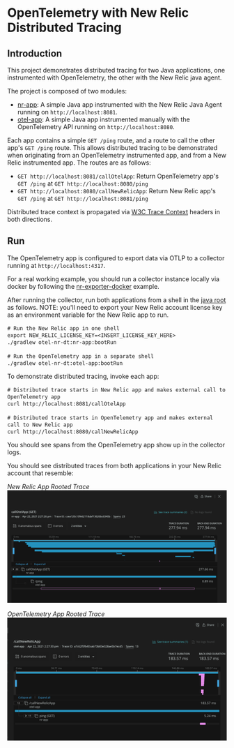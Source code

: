 # OpenTelemetry with New Relic Distributed Tracing

## Introduction

This project demonstrates distributed tracing for two Java applications, one instrumented with OpenTelemetry, the other with the New Relic java agent. 

The project is composed of two modules:
- [nr-app](./nr-app): A simple Java app instrumented with the New Relic Java Agent running on `http://localhost:8081`.
- [otel-app](./otel-app): A simple Java app instrumented manually with the OpenTelemetry API running on `http://localhost:8080`.

Each app contains a simple `GET /ping` route, and a route to call the other app's `GET /ping` route. This allows distributed tracing to be demonstrated when originating from an OpenTelemetry instrumented app, and from a New Relic instrumented app. The routes are as follows:
- `GET http://localhost:8081/callOtelApp`: Return OpenTelemetry app's `GET /ping` at `GET http://localhost:8080/ping`
- `GET http://localhost:8080/callNewRelicApp`: Return New Relic app's `GET /ping` at `GET http://localhost:8081/ping`

Distributed trace context is propagated via [W3C Trace Context](https://www.w3.org/TR/trace-context/) headers in both directions.

## Run

The OpenTelemetry app is configured to export data via OTLP to a collector running at `http://localhost:4317`.

For a real working example, you should run a collector instance locally via docker by following the [nr-exporter-docker](../../collector/nr-exporter-docker/README.md) example.

After running the collector, run both applications from a shell in the [java root](../) as follows. NOTE: you'll need to export your New Relic account license key as an environment variable for the New Relic app to run.
```shell
# Run the New Relic app in one shell
export NEW_RELIC_LICENSE_KEY=<INSERT_LICENSE_KEY_HERE>
./gradlew otel-nr-dt:nr-app:bootRun

# Run the OpenTelemetry app in a separate shell
./gradlew otel-nr-dt:otel-app:bootRun
```

To demonstrate distributed tracing, invoke each app:
```shell
# Distributed trace starts in New Relic app and makes external call to OpenTelemetry app
curl http://localhost:8081/callOtelApp

# Distributed trace starts in OpenTelemetry app and makes external call to New Relic app
curl http://localhost:8080/callNewRelicApp
```

You should see spans from the OpenTelemetry app show up in the collector logs. 

You should see distributed traces from both applications in your New Relic account that resemble:

*New Relic App Rooted Trace*
![](new-relic-root-trace.png)

*OpenTelemetry App Rooted Trace*
![](otel-root-trace.png)